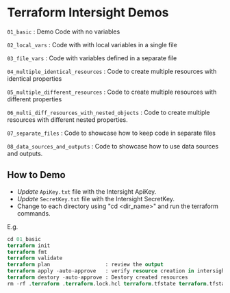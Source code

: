 # Terraform Intersight Demos

`01_basic` : Demo Code with no variables

`02_local_vars` : Code with with local variables in a single file

`03_file_vars` : Code with variables defined in a separate file

`04_multiple_identical_resources` : Code to create multiple resources with identical properties

`05_multiple_different_resources` : Code to create multiple resources with different properties

`06_multi_diff_resources_with_nested_objects` : Code to create multiple resources with different nested properties.

`07_separate_files` : Code to showcase how to keep code in separate files

`08_data_sources_and_outputs` : Code to showcase how to use data sources and outputs.


## How to Demo
- *Update* `ApiKey.txt` file with the Intersight ApiKey.
- *Update* `SecretKey.txt` file with the Intersight SecretKey.
- Change to each directory using "cd <dir_name>" and run the terraform commands. 

E.g.
```terraform
cd 01_basic
terraform init
terraform fmt
terraform validate
terraform plan                  : review the output
terraform apply -auto-approve   : verify resource creation in intersight with all the properties defined in variables file.
terraform destory -auto-approve : Destory created resources 
rm -rf .terraform .terraform.lock.hcl terraform.tfstate terraform.tfstate.backup  : Remove provider, state files once done.
```
